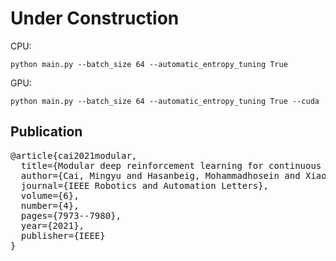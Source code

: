 # Under Construction

CPU:
```
python main.py --batch_size 64 --automatic_entropy_tuning True 

```

GPU:
```
python main.py --batch_size 64 --automatic_entropy_tuning True --cuda

```

## Publication
<pre>
@article{cai2021modular,
  title={Modular deep reinforcement learning for continuous motion planning with temporal logic},
  author={Cai, Mingyu and Hasanbeig, Mohammadhosein and Xiao, Shaoping and Abate, Alessandro and Kan, Zhen},
  journal={IEEE Robotics and Automation Letters},
  volume={6},
  number={4},
  pages={7973--7980},
  year={2021},
  publisher={IEEE}
}
</pre>
<br>

